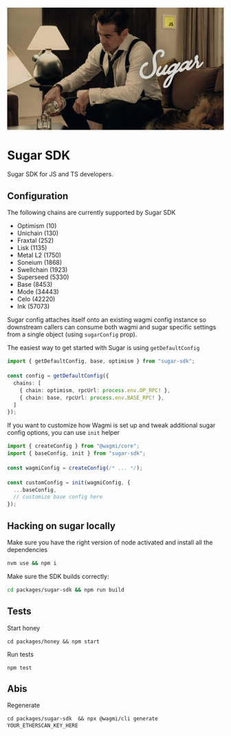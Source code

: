 ![Sugar](sugar.png)

# Sugar SDK

Sugar SDK for JS and TS developers.

## Configuration

The following chains are currently supported by Sugar SDK

- Optimism (10)
- Unichain (130)
- Fraxtal (252)
- Lisk (1135)
- Metal L2 (1750)
- Soneium (1868) 
- Swellchain (1923) 
- Superseed (5330)
- Base (8453)
- Mode (34443)
- Celo (42220)
- Ink (57073)

Sugar config attaches itself onto an existing wagmi config instance so downstream callers can consume both wagmi and sugar specific settings from a single object (using `sugarConfig` prop).

The easiest way to get started with Sugar is using `getDefaultConfig`

```ts
import { getDefaultConfig, base, optimism } from "sugar-sdk";

const config = getDefaultConfig({
  chains: [
    { chain: optimism, rpcUrl: process.env.OP_RPC! },
    { chain: base, rpcUrl: process.env.BASE_RPC! },
  ]
});
```

If you want to customize how Wagmi is set up and tweak additional sugar config options, you can use `init` helper

```ts
import { createConfig } from "@wagmi/core";
import { baseConfig, init } from "sugar-sdk";

const wagmiConfig = createConfig(/* ... */);

const customConfig = init(wagmiConfig, {
  ...baseConfig,
  // customize base config here
});
```

## Hacking on sugar locally

Make sure you have the right version of node activated and install all the dependencies 

```bash
nvm use && npm i
```

Make sure the SDK builds correctly:

```bash
cd packages/sugar-sdk && npm run build
```

## Tests

Start honey

```
cd packages/honey && npm start
```

Run tests

```
npm test
```

## Abis

Regenerate 

```
cd packages/sugar-sdk  && npx @wagmi/cli generate YOUR_ETHERSCAN_KEY_HERE
```
